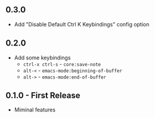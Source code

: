 ## 0.3.0
* Add "Disable Default Ctrl K Keybindings" config option

## 0.2.0
* Add some keybindings
  * `ctrl-x ctrl-s` - `core:save-note`
  * `alt-<` - `emacs-mode:beginning-of-buffer`
  * `alt->` - `emacs-mode:end-of-buffer`

## 0.1.0 - First Release
* Miminal features
